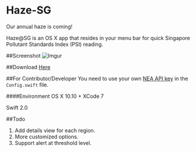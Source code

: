 # Haze-SG
Our annual haze is coming!

Haze@SG is an OS X app that resides in your menu bar for quick Singapore Pollutant Standards Index (PSI) reading.

##Screenshot
![Imgur](http://i.imgur.com/YI7YUib.png?1)

##Download
[Here](https://github.com/Gisonrg/Haze-SG/releases/download/1.0/Haze.SG.zip)

##For Contributor/Developer
You need to use your own [NEA API key](https://www.nea.gov.sg/api) in the ```Config.swift``` file.

####Environment
OS X 10.10 + XCode 7

Swift 2.0


##Todo
1. Add details view for each region.
2. More customized options.
3. Support alert at threshold level.
